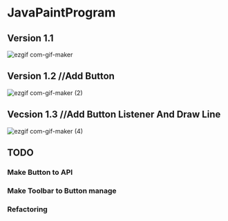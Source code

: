 # JavaPaintProgram
## Version 1.1
![ezgif com-gif-maker](https://user-images.githubusercontent.com/26569299/117534357-00004780-b02c-11eb-8666-19c05fd06189.gif)
## Version 1.2 //Add Button
![ezgif com-gif-maker (2)](https://user-images.githubusercontent.com/26569299/117835350-e15fb200-b2b2-11eb-8ff2-5f22773f9bdb.gif)
## Vecsion 1.3 //Add Button Listener And Draw Line
![ezgif com-gif-maker (4)](https://user-images.githubusercontent.com/26569299/118398244-bc908380-b692-11eb-8197-e3a3b0f65dd8.gif)


## TODO  
### Make Button to API
### Make Toolbar to Button manage
### Refactoring
 
